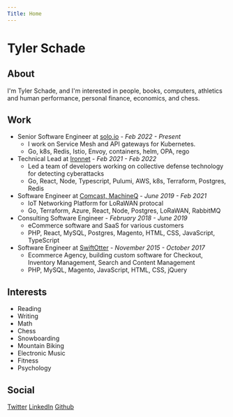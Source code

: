 ```yaml
---
Title: Home
---
```


# Tyler Schade

## About

I'm Tyler Schade, and I'm interested in people, books, computers, athletics and human performance, personal finance, economics, and chess.

## Work

- Senior Software Engineer at [solo.io](https://solo.io) - _Feb 2022 - Present_
  - I work on Service Mesh and API gateways for Kubernetes.
  - Go, k8s, Redis, Istio, Envoy, containers, helm, OPA, rego
- Technical Lead at [Ironnet](https://ironnet.com) - _Feb 2021 - Feb 2022_
  - Led a team of developers working on collective defense technology for detecting cyberattacks
  - Go, React, Node, Typescript, Pulumi, AWS, k8s, Terraform, Postgres, Redis
- Software Engineer at [Comcast, MachineQ](https://machineq.com) - _June 2019 - Feb 2021_
  - IoT Networking Platform for LoRaWAN protocal
  - Go, Terraform, Azure, React, Node, Postgres, LoRaWAN, RabbitMQ
- Consulting Software Engineer - _February 2018 - June 2019_
  - eCommerce software and SaaS for various customers
  - PHP, React, MySQL, Postgres, Magento, HTML, CSS, JavaScript, TypeScript
- Software Engineer at [SwiftOtter](https://swiftotter.com) - _November 2015 - October 2017_
  - Ecommerce Agency, building custom software for Checkout, Inventory Management, Search and Content Management
  - PHP, MySQL, Magento, JavaScript, HTML, CSS, jQuery

## Interests

- Reading
- Writing
- Math
- Chess
- Snowboarding
- Mountain Biking
- Electronic Music
- Fitness
- Psychology

## Social
[Twitter](https://x.com/tylerschade) 
[LinkedIn](https://www.linkedin.com/in/tylerschade)
[Github](https://github.com/tjons)
